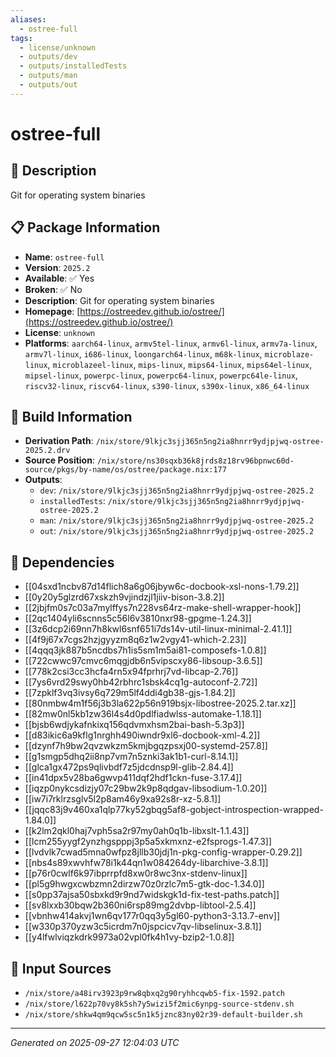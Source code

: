 ```yaml
---
aliases:
  - ostree-full
tags:
  - license/unknown
  - outputs/dev
  - outputs/installedTests
  - outputs/man
  - outputs/out
---
```


# ostree-full

## 📝 Description

Git for operating system binaries

## 📋 Package Information

- **Name**: `ostree-full`
- **Version**: `2025.2`
- **Available**: ✅ Yes
- **Broken**: ✅ No
- **Description**: Git for operating system binaries
- **Homepage**: [https://ostreedev.github.io/ostree/](https://ostreedev.github.io/ostree/)
- **License**: `unknown`
- **Platforms**: `aarch64-linux`, `armv5tel-linux`, `armv6l-linux`, `armv7a-linux`, `armv7l-linux`, `i686-linux`, `loongarch64-linux`, `m68k-linux`, `microblaze-linux`, `microblazeel-linux`, `mips-linux`, `mips64-linux`, `mips64el-linux`, `mipsel-linux`, `powerpc-linux`, `powerpc64-linux`, `powerpc64le-linux`, `riscv32-linux`, `riscv64-linux`, `s390-linux`, `s390x-linux`, `x86_64-linux`

## 🔧 Build Information

- **Derivation Path**: `/nix/store/9lkjc3sjj365n5ng2ia8hnrr9ydjpjwq-ostree-2025.2.drv`
- **Source Position**: `/nix/store/ns30sqxb36k8jrds8z18rv96bpnwc60d-source/pkgs/by-name/os/ostree/package.nix:177`
- **Outputs**:
  - `dev`:  `/nix/store/9lkjc3sjj365n5ng2ia8hnrr9ydjpjwq-ostree-2025.2`
  - `installedTests`:  `/nix/store/9lkjc3sjj365n5ng2ia8hnrr9ydjpjwq-ostree-2025.2`
  - `man`:  `/nix/store/9lkjc3sjj365n5ng2ia8hnrr9ydjpjwq-ostree-2025.2`
  - `out`:  `/nix/store/9lkjc3sjj365n5ng2ia8hnrr9ydjpjwq-ostree-2025.2`

## 🔗 Dependencies

- [[04sxd1ncbv87d14flich8a6g06jbyw6c-docbook-xsl-nons-1.79.2]]
- [[0y20y5glzrd67xskzh9vjindzjl1jiiv-bison-3.8.2]]
- [[2jbjfm0s7c03a7mylffys7n228vs64rz-make-shell-wrapper-hook]]
- [[2qc1404yli6scnns5c56l6v3810nxr98-gpgme-1.24.3]]
- [[3z6dcp2i69nn7h8kwl6snf651i7ds14v-util-linux-minimal-2.41.1]]
- [[4f9j67x7cgs2hzjgyyzm8q6z1w2vgy41-which-2.23]]
- [[4qqq3jk887b5ncdbs7h1is5sm1m5ai81-composefs-1.0.8]]
- [[722cwwc97cmvc6mqgjdb6n5vipscxy86-libsoup-3.6.5]]
- [[778k2csi3cc3hcfa4rn5x94fprhrj7vd-libcap-2.76]]
- [[7ys6vrd29swy0hb42rbhrc1sbsk4cq1g-autoconf-2.72]]
- [[7zpklf3vq3ivsy6q729m5lf4ddi4gb38-gjs-1.84.2]]
- [[80nmbw4m1f56j3b3la622p56n919bsjx-libostree-2025.2.tar.xz]]
- [[82mw0nl5kb1zw36l4s4d0pdlfiadwlss-automake-1.18.1]]
- [[bjsb6wdjykafnkixq156qdvmxhsm2bai-bash-5.3p3]]
- [[d83ikic6a9kflg1nrghh490iwndr9xl6-docbook-xml-4.2]]
- [[dzynf7h9bw2qvzwkzm5kmjbgqzpsxj00-systemd-257.8]]
- [[g1smgp5dhq2ii8np7vm7n5znki3ak1b1-curl-8.14.1]]
- [[glca1gx472ps9qlivbdf7z5jdcdnsp9l-glib-2.84.4]]
- [[in41dpx5v28ba6gwvp411dqf2hdf1ckn-fuse-3.17.4]]
- [[iqzp0nykcsdizjy07c29bw2k9p8qdgav-libsodium-1.0.20]]
- [[iw7i7rklrzsglv5l2p8am46y9xa92s8r-xz-5.8.1]]
- [[jqqc83j9v460xa1qlp77ky52gbqg5af8-gobject-introspection-wrapped-1.84.0]]
- [[k2lm2qkl0haj7vph5sa2r97my0ah0q1b-libxslt-1.1.43]]
- [[lcm255yygf2ynzhgspppj3p5a5xkmxnz-e2fsprogs-1.47.3]]
- [[lvdvlk7cwad5mna0wfpz8jllb30jdj1n-pkg-config-wrapper-0.29.2]]
- [[nbs4s89xwvhfw78i1k44qn1w084264dy-libarchive-3.8.1]]
- [[p76r0cwlf6k97ibprrpfd8xw0r8wc3nx-stdenv-linux]]
- [[pl5g9hwgxcwbzmn2dirzw70z0rzlc7m5-gtk-doc-1.34.0]]
- [[s0pp37ajsa50sbxkd9r9nd7widskgk1d-fix-test-paths.patch]]
- [[sv8lxxb30bqw2b360ni6rsp89mg2dvbp-libtool-2.5.4]]
- [[vbnhw414akvj1wn6qv177r0qq3y5gl60-python3-3.13.7-env]]
- [[w330p370yzw3c5icrdm7n0jspcicv7qv-libselinux-3.8.1]]
- [[y4lfwlviqzkdrk9973a02vpl0fk4h1vy-bzip2-1.0.8]]

## 📁 Input Sources

- `/nix/store/a48irv3923p9rw8qbxq2g90ryhhcqwb5-fix-1592.patch`
- `/nix/store/l622p70vy8k5sh7y5wizi5f2mic6ynpg-source-stdenv.sh`
- `/nix/store/shkw4qm9qcw5sc5n1k5jznc83ny02r39-default-builder.sh`

---
*Generated on 2025-09-27 12:04:03 UTC*

